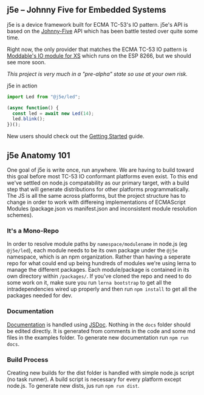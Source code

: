 ## j5e – Johnny Five for Embedded Systems
j5e is a device framework built for ECMA TC-53's IO pattern. j5e's API is based on the [Johnny-Five](https://github.com/rwaldron.johnny-five) API which has been battle tested over quite some time. 

Right now, the only provider that matches the ECMA TC-53 IO pattern is [Moddable's IO module for XS](https://github.com/Moddable-OpenSource/moddable/blob/public/documentation/io/io.md) which runs on the ESP 8266, but we should see more soon. 

*This project is very much in a "pre-alpha" state so use at your own risk.*

j5e in action
````js
import Led from "@j5e/led";

(async function() {
  const led = await new Led(14);
  led.blink();
})();
````

New users should check out the [Getting Started](https://github.com/dtex/j5e/blob/master/examples/GETSTARTED.md) guide.

## j5e Anatomy 101
One goal of j5e is write once, run anywhere. We are having to build toward this goal before most TC-53 IO conformant platforms even exist. To this end we've settled on node.js compatability as our primary target, with a build step that will generate distributions for other platforms programmatically. The JS is all the same across platforms, but the project structure has to change in order to work with differeing implementations of ECMAScript Modules (package.json vs manifest.json and inconsistent module resolution schemes).

### It's a Mono-Repo
In order to resolve module paths by ```namespace/modulename``` in node.js (eg ```@j5e/led```), each module needs to be its own package under the ```@j5e``` namespace, which is an npm organization. Rather than having a seperate repo for what could end up being hundreds of modules we're using lerna to manage the different packages. Each module/package is contained in its own directory within ```/packages/```. If you've cloned the repo and need to do some work on it, make sure you run ```lerna bootstrap``` to get all the intradependencies wired up properly and then run ```npm install``` to get all the packages needed for dev.

### Documentation
[Documentation](https://dtex.github.io/j5e/) is handled using [JSDoc](https://jsdoc.app/). Nothing in the ```docs``` folder should be edited directly. It is generated from comments in the code and some md files in the examples folder. To generate new documentation run ```npm run docs```.

### Build Process
Creating new builds for the dist folder is handled with simple node.js script (no task runner). A build script is necessary for every platform except node.js. To generate new dists, jus run ```npm run dist```.